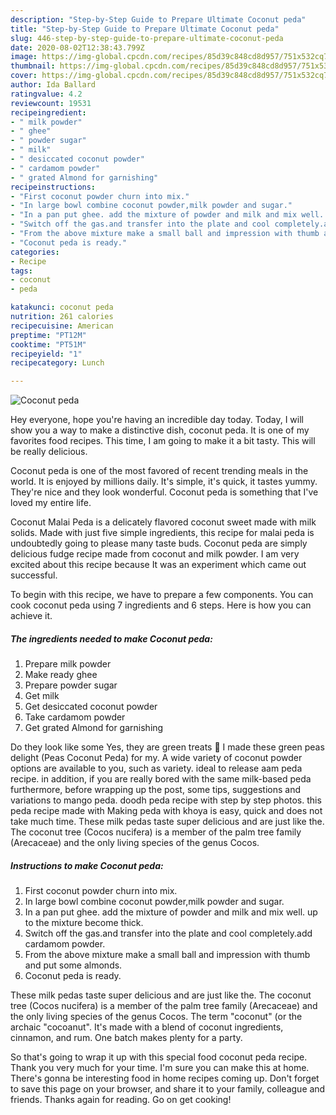 ```yaml
---
description: "Step-by-Step Guide to Prepare Ultimate Coconut peda"
title: "Step-by-Step Guide to Prepare Ultimate Coconut peda"
slug: 446-step-by-step-guide-to-prepare-ultimate-coconut-peda
date: 2020-08-02T12:38:43.799Z
image: https://img-global.cpcdn.com/recipes/85d39c848cd8d957/751x532cq70/coconut-peda-recipe-main-photo.jpg
thumbnail: https://img-global.cpcdn.com/recipes/85d39c848cd8d957/751x532cq70/coconut-peda-recipe-main-photo.jpg
cover: https://img-global.cpcdn.com/recipes/85d39c848cd8d957/751x532cq70/coconut-peda-recipe-main-photo.jpg
author: Ida Ballard
ratingvalue: 4.2
reviewcount: 19531
recipeingredient:
- " milk powder"
- " ghee"
- " powder sugar"
- " milk"
- " desiccated coconut powder"
- " cardamom powder"
- " grated Almond for garnishing"
recipeinstructions:
- "First coconut powder churn into mix."
- "In large bowl combine coconut powder,milk powder and sugar."
- "In a pan put ghee. add the mixture of powder and milk and mix well. up to the mixture become thick."
- "Switch off the gas.and transfer into the plate and cool completely.add cardamom powder."
- "From the above mixture make a small ball and impression with thumb and put some almonds."
- "Coconut peda is ready."
categories:
- Recipe
tags:
- coconut
- peda

katakunci: coconut peda 
nutrition: 261 calories
recipecuisine: American
preptime: "PT12M"
cooktime: "PT51M"
recipeyield: "1"
recipecategory: Lunch

---
```



![Coconut peda](https://img-global.cpcdn.com/recipes/85d39c848cd8d957/751x532cq70/coconut-peda-recipe-main-photo.jpg)

Hey everyone, hope you're having an incredible day today. Today, I will show you a way to make a distinctive dish, coconut peda. It is one of my favorites food recipes. This time, I am going to make it a bit tasty. This will be really delicious.

Coconut peda is one of the most favored of recent trending meals in the world. It is enjoyed by millions daily. It's simple, it's quick, it tastes yummy. They're nice and they look wonderful. Coconut peda is something that I've loved my entire life.

Coconut Malai Peda is a delicately flavored coconut sweet made with milk solids. Made with just five simple ingredients, this recipe for malai peda is undoubtedly going to please many taste buds. Coconut peda are simply delicious fudge recipe made from coconut and milk powder. I am very excited about this recipe because It was an experiment which came out successful.


To begin with this recipe, we have to prepare a few components. You can cook coconut peda using 7 ingredients and 6 steps. Here is how you can achieve it.

<!--inarticleads1-->

##### The ingredients needed to make Coconut peda:

1. Prepare  milk powder
1. Make ready  ghee
1. Prepare  powder sugar
1. Get  milk
1. Get  desiccated coconut powder
1. Take  cardamom powder
1. Get  grated Almond for garnishing


Do they look like some Yes, they are green treats 🙂 I made these green peas delight (Peas Coconut Peda) for my. A wide variety of coconut powder options are available to you, such as variety. ideal to release aam peda recipe. in addition, if you are really bored with the same milk-based peda furthermore, before wrapping up the post, some tips, suggestions and variations to mango peda. doodh peda recipe with step by step photos. this peda recipe made with Making peda with khoya is easy, quick and does not take much time. These milk pedas taste super delicious and are just like the. The coconut tree (Cocos nucifera) is a member of the palm tree family (Arecaceae) and the only living species of the genus Cocos. 

<!--inarticleads2-->

##### Instructions to make Coconut peda:

1. First coconut powder churn into mix.
1. In large bowl combine coconut powder,milk powder and sugar.
1. In a pan put ghee. add the mixture of powder and milk and mix well. up to the mixture become thick.
1. Switch off the gas.and transfer into the plate and cool completely.add cardamom powder.
1. From the above mixture make a small ball and impression with thumb and put some almonds.
1. Coconut peda is ready.


These milk pedas taste super delicious and are just like the. The coconut tree (Cocos nucifera) is a member of the palm tree family (Arecaceae) and the only living species of the genus Cocos. The term &#34;coconut&#34; (or the archaic &#34;cocoanut&#34;. It&#39;s made with a blend of coconut ingredients, cinnamon, and rum. One batch makes plenty for a party. 

So that's going to wrap it up with this special food coconut peda recipe. Thank you very much for your time. I'm sure you can make this at home. There's gonna be interesting food in home recipes coming up. Don't forget to save this page on your browser, and share it to your family, colleague and friends. Thanks again for reading. Go on get cooking!
